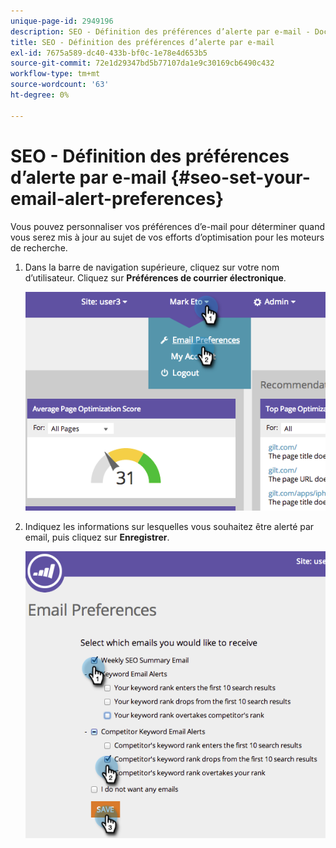 ```yaml
---
unique-page-id: 2949196
description: SEO - Définition des préférences d’alerte par e-mail - Documents Marketo - Documentation du produit
title: SEO - Définition des préférences d’alerte par e-mail
exl-id: 7675a589-dc40-433b-bf0c-1e78e4d653b5
source-git-commit: 72e1d29347bd5b77107da1e9c30169cb6490c432
workflow-type: tm+mt
source-wordcount: '63'
ht-degree: 0%

---
```


# SEO - Définition des préférences d’alerte par e-mail {#seo-set-your-email-alert-preferences}

Vous pouvez personnaliser vos préférences d’e-mail pour déterminer quand vous serez mis à jour au sujet de vos efforts d’optimisation pour les moteurs de recherche.

1. Dans la barre de navigation supérieure, cliquez sur votre nom d’utilisateur. Cliquez sur **Préférences de courrier électronique**.

   ![](assets/image2014-9-17-21-3a23-3a28.png)

1. Indiquez les informations sur lesquelles vous souhaitez être alerté par email, puis cliquez sur **Enregistrer**.

   ![](assets/image2014-9-17-21-3a23-3a33.png)
